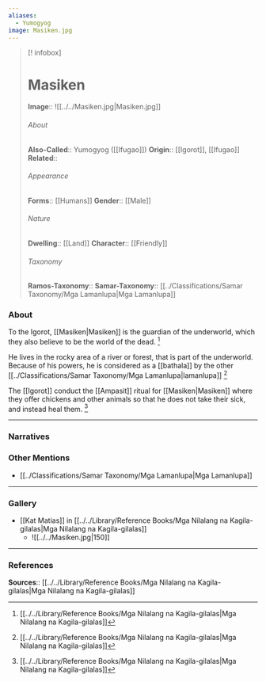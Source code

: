 ```yaml
---
aliases:
  - Yumogyog
image: Masiken.jpg
---
```

> [! infobox]
> # Masiken
> **Image**:: ![[../../Masiken.jpg|Masiken.jpg]]
> ###### About
> **Also-Called**:: Yumogyog ([[Ifugao]])
> **Origin**:: [[Igorot]], [[Ifugao]]
> **Related**:: 
> ###### Appearance
> **Forms**::  [[Humans]]
> **Gender**:: [[Male]]
> ###### Nature
> **Dwelling**:: [[Land]]
> **Character**:: [[Friendly]]
> ⠀
> ###### Taxonomy
> **Ramos-Taxonomy**:: 
> **Samar-Taxonomy**:: [[../Classifications/Samar Taxonomy/Mga Lamanlupa|Mga Lamanlupa]]

### About 
To the Igorot, [[Masiken|Masiken]] is the guardian of the underworld, which they also believe to be the world of the dead. [^1]

He lives in the rocky area of a river or forest, that is part of the underworld. Because of his powers, he is considered as a [[bathala]] by the other [[../Classifications/Samar Taxonomy/Mga Lamanlupa|lamanlupa]] [^1]

The [[Igorot]] conduct the [[Ampasit]] ritual for [[Masiken|Masiken]] where they offer chickens and other animals so that he does not take their sick, and instead heal them. [^1]

---
### Narratives


### Other Mentions
- [[../Classifications/Samar Taxonomy/Mga Lamanlupa|Mga Lamanlupa]]


---
### Gallery
- [[Kat Matias]] in [[../../Library/Reference Books/Mga Nilalang na Kagila-gilalas|Mga Nilalang na Kagila-gilalas]]
	- ![[../../Masiken.jpg|150]]


---
### References
**Sources**:: [[../../Library/Reference Books/Mga Nilalang na Kagila-gilalas|Mga Nilalang na Kagila-gilalas]]

[^1]: [[../../Library/Reference Books/Mga Nilalang na Kagila-gilalas|Mga Nilalang na Kagila-gilalas]]